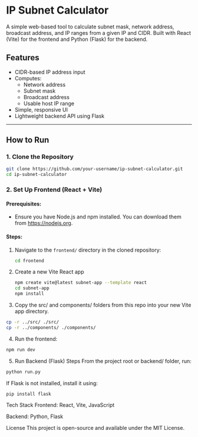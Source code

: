 # IP Subnet Calculator

A simple web-based tool to calculate subnet mask, network address, broadcast address, and IP ranges from a given IP and CIDR. Built with React (Vite) for the frontend and Python (Flask) for the backend.

## Features

- CIDR-based IP address input
- Computes:
  - Network address
  - Subnet mask
  - Broadcast address
  - Usable host IP range
- Simple, responsive UI
- Lightweight backend API using Flask

---

## How to Run

### 1. Clone the Repository

```bash
git clone https://github.com/your-username/ip-subnet-calculator.git
cd ip-subnet-calculator
```

### 2. Set Up Frontend (React + Vite)

#### Prerequisites:
- Ensure you have Node.js and npm installed. You can download them from https://nodejs.org.

#### Steps:
1. Navigate to the `frontend/` directory in the cloned repository:
   ```bash
   cd frontend

2. Create a new Vite React app
   ```bash
   npm create vite@latest subnet-app --template react
   cd subnet-app
   npm install
   ```
3. Copy the src/ and components/ folders from this repo into your new Vite app directory.
```bash 
cp -r ../src/ ./src/
cp -r ../components/ ./components/
```

4. Run the frontend:

```bash
npm run dev
```

5. Run Backend (Flask)
Steps
From the project root or backend/ folder, run:

```bash
python run.py
```
If Flask is not installed, install it using:

```bash
pip install flask
```

Tech Stack
Frontend: React, Vite, JavaScript

Backend: Python, Flask

License
This project is open-source and available under the MIT License.

